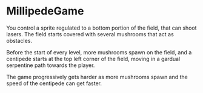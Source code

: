 # MillipedeGame

You control a sprite regulated to a bottom portion of the field, that can shoot lasers. The field starts covered with several mushrooms that act as obstacles. 

Before the start of every level, more mushrooms spawn on the field, and a centipede starts at the top left corner of the field, moving in a gardual serpentine path towards the player.

The game progressively gets harder as more mushrooms spawn and the speed of the centipede can get faster.
